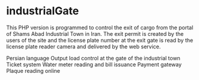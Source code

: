 # industrialGate
This PHP version is programmed to control the exit of cargo from the portal of Shams Abad Industrial Town in Iran. The exit permit is created by the users of the site and the license plate number at the exit gate is read by the license plate reader camera and delivered by the web service.

Persian language
Output load control at the gate of the industrial town
Ticket system
Water meter reading and bill issuance
Payment gateway
Plaque reading online
